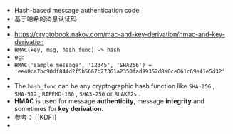 - Hash-based message authentication code
- 基于哈希的消息认证码
-
- https://cryptobook.nakov.com/mac-and-key-derivation/hmac-and-key-derivation
- `HMAC(key, msg, hash_func) -> hash`
- eg:
- `HMAC('sample message', '12345', 'SHA256') =
    'ee40ca7bc90df844d2f5b5667b27361a2350fad99352d8a6ce061c69e41e5d32'`
-
- The  `hash_func`  can be any cryptographic hash function like  `SHA-256` ,  `SHA-512` ,  `RIPEMD-160` ,  `SHA3-256`  or  `BLAKE2s` .
- **HMAC** is used for message **authenticity**, message **integrity** and sometimes for **key derivation**.
- 参考： [[KDF]]
-